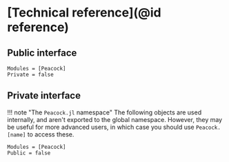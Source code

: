 # [Technical reference](@id reference)

## Public interface

```@autodocs
Modules = [Peacock]
Private = false
```

## Private interface

!!! note "The `Peacock.jl` namespace"
    The following objects are used internally, and aren't exported to the global namespace. However, they may be useful for more advanced users, in which case you should use `Peacock.[name]` to access these.

```@autodocs
Modules = [Peacock]
Public = false
```
